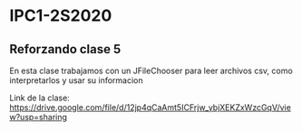 # IPC1-2S2020
## Reforzando clase 5

En esta clase trabajamos con un JFileChooser para leer archivos csv, como interpretarlos y usar su informacion

Link de la clase: https://drive.google.com/file/d/12jp4qCaAmt5ICFrjw_ybjXEKZxWzcGqV/view?usp=sharing